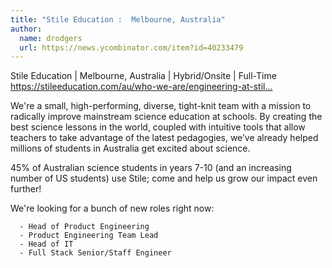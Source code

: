 ```yaml
---
title: "Stile Education :  Melbourne, Australia"
author:
  name: drodgers
  url: https://news.ycombinator.com/item?id=40233479
---
```

Stile Education |  Melbourne, Australia | Hybrid&#x2F;Onsite | Full-Time
<a href="https:&#x2F;&#x2F;stileeducation.com&#x2F;au&#x2F;who-we-are&#x2F;engineering-at-stile&#x2F;" rel="nofollow">https:&#x2F;&#x2F;stileeducation.com&#x2F;au&#x2F;who-we-are&#x2F;engineering-at-stil...</a>

We&#x27;re a small, high-performing, diverse, tight-knit team with a mission to radically improve mainstream science education at schools. By creating the best science lessons in the world, coupled with intuitive tools that allow teachers to take advantage of the latest pedagogies, we’ve already helped millions of students in Australia get excited about science.

45% of Australian science students in years 7-10 (and an increasing number of US students) use Stile; come and help us grow our impact even further!

We&#x27;re looking for a bunch of new roles right now:

<pre><code>  - Head of Product Engineering
  - Product Engineering Team Lead
  - Head of IT
  - Full Stack Senior&#x2F;Staff Engineer</code></pre>
